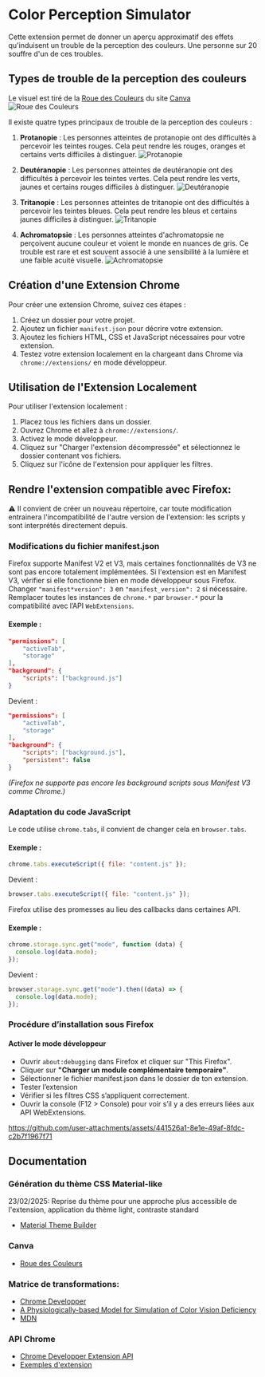 # Color Perception Simulator

Cette extension permet de donner un aperçu approximatif des effets qu'induisent un trouble de la perception des couleurs. Une personne sur 20 souffre d'un de ces troubles.

## Types de trouble de la perception des couleurs

Le visuel est tiré de la [Roue des Couleurs](https://www.canva.com/colors/color-wheel/) du site [Canva](https://www.canva.com/)
![Roue des Couleurs](./doc/assets/color_wheels_canva.png)

Il existe quatre types principaux de trouble de la perception des couleurs :

1. **Protanopie** : Les personnes atteintes de protanopie ont des difficultés à percevoir les teintes rouges. Cela peut rendre les rouges, oranges et certains verts difficiles à distinguer.
   ![Protanopie](./doc/assets/protanopia.png)

2. **Deutéranopie** : Les personnes atteintes de deutéranopie ont des difficultés à percevoir les teintes vertes. Cela peut rendre les verts, jaunes et certains rouges difficiles à distinguer.
   ![Deutéranopie](./doc/assets/deuteranopia.png)

3. **Tritanopie** : Les personnes atteintes de tritanopie ont des difficultés à percevoir les teintes bleues. Cela peut rendre les bleus et certains jaunes difficiles à distinguer.
   ![Tritanopie](./doc/assets/tritanopia.png)

4. **Achromatopsie** : Les personnes atteintes d'achromatopsie ne perçoivent aucune couleur et voient le monde en nuances de gris. Ce trouble est rare et est souvent associé à une sensibilité à la lumière et une faible acuité visuelle.
   ![Achromatopsie](./doc/assets/achromatopsie.png)

## Création d'une Extension Chrome

Pour créer une extension Chrome, suivez ces étapes :

1. Créez un dossier pour votre projet.
2. Ajoutez un fichier `manifest.json` pour décrire votre extension.
3. Ajoutez les fichiers HTML, CSS et JavaScript nécessaires pour votre extension.
4. Testez votre extension localement en la chargeant dans Chrome via `chrome://extensions/` en mode développeur.

## Utilisation de l'Extension Localement

Pour utiliser l'extension localement :

1. Placez tous les fichiers dans un dossier.
2. Ouvrez Chrome et allez à `chrome://extensions/`.
3. Activez le mode développeur.
4. Cliquez sur "Charger l'extension décompressée" et sélectionnez le dossier contenant vos fichiers.
5. Cliquez sur l'icône de l'extension pour appliquer les filtres.

## Rendre l'extension compatible avec Firefox:

:warning: Il convient de créer un nouveau répertoire, car toute modification entrainera l'incompatibilité de l'autre version de l'extension: les scripts y sont interprétés directement depuis.

### Modifications du fichier manifest.json

Firefox supporte Manifest V2 et V3, mais certaines fonctionnalités de V3 ne sont pas encore totalement implémentées.
Si l'extension est en Manifest V3, vérifier si elle fonctionne bien en mode développeur sous Firefox.
Changer `"manifest*version": 3` en `"manifest_version": 2` si nécessaire.
Remplacer toutes les instances de `chrome.*` par `browser.*` pour la compatibilité avec l’API `WebExtensions`.

#### Exemple :

```json
"permissions": [
	"activeTab",
	"storage"
],
"background": {
	"scripts": ["background.js"]
}
```

Devient :

```json
"permissions": [
	"activeTab",
	"storage"
],
"background": {
	"scripts": ["background.js"],
	"persistent": false
}
```

_(Firefox ne supporte pas encore les background scripts sous Manifest V3 comme Chrome.)_

### Adaptation du code JavaScript

Le code utilise `chrome.tabs`, il convient de changer cela en `browser.tabs`.

#### Exemple :

```js
chrome.tabs.executeScript({ file: "content.js" });
```

Devient :

```js
browser.tabs.executeScript({ file: "content.js" });
```

Firefox utilise des promesses au lieu des callbacks dans certaines API.

#### Exemple :

```js
chrome.storage.sync.get("mode", function (data) {
  console.log(data.mode);
});
```

Devient :

```js
browser.storage.sync.get("mode").then((data) => {
  console.log(data.mode);
});
```

### Procédure d’installation sous Firefox

#### Activer le mode développeur

- Ouvrir `about:debugging` dans Firefox et cliquer sur "This Firefox".
- Cliquer sur **"Charger un module complémentaire temporaire"**.
- Sélectionner le fichier manifest.json dans le dossier de ton extension.
- Tester l’extension
- Vérifier si les filtres CSS s’appliquent correctement.
- Ouvrir la console (F12 > Console) pour voir s’il y a des erreurs liées aux API WebExtensions.


https://github.com/user-attachments/assets/441526a1-8e1e-49af-8fdc-c2b7f1967f71



## Documentation

### Génération du thème CSS Material-like

23/02/2025: Reprise du thème pour une approche plus accessible de l'extension, application du thème light, contraste standard

- [Material Theme Builder](https://material-foundation.github.io/material-theme-builder/)

### Canva

- [Roue des Couleurs](https://www.canva.com/colors/color-wheel/)

### Matrice de transformations:

- [Chrome Developper](https://developer.chrome.com/docs/chromium/cvd?hl=fr)
- [A Physiologically-based Model for Simulation of Color Vision Deficiency](https://www.inf.ufrgs.br/%7Eoliveira/pubs_files/CVD_Simulation/CVD_Simulation.html)
- [MDN <feColorMatrix>](https://developer.mozilla.org/en-US/docs/Web/SVG/Element/feColorMatrix)

### API Chrome

- [Chrome Developper Extension API](https://developer.chrome.com/docs/extensions/reference/api?hl=fr)
- [Exemples d'extension](https://github.com/GoogleChrome/chrome-extensions-samples)

